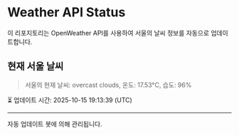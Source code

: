 
# Weather API Status

이 리포지토리는 OpenWeather API를 사용하여 서울의 날씨 정보를 자동으로 업데이트합니다.

## 현재 서울 날씨
> 서울의 현재 날씨: overcast clouds, 온도: 17.53°C, 습도: 96%

⏳ 업데이트 시간: 2025-10-15 19:13:39 (UTC)

---
자동 업데이트 봇에 의해 관리됩니다.
